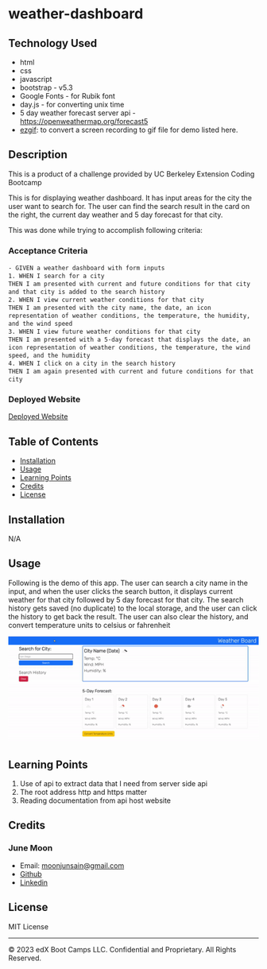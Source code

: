 # weather-dashboard

## Technology Used
- html
- css
- javascript
- bootstrap - v5.3
- Google Fonts - for Rubik font
- day.js - for converting unix time
- 5 day weather forecast server api - https://openweathermap.org/forecast5
- [ezgif](https://ezgif.com/): to convert a screen recording to gif file for demo listed here.

## Description 
This is a product of a challenge provided by UC Berkeley Extension Coding Bootcamp

This is for displaying weather dashboard.
It has input areas for the city the user want to search for. 
The user can find the search result in the card on the right, the current day weather and 5 day forecast for that city.

This was done while trying to accomplish following criteria:

### Acceptance Criteria
    - GIVEN a weather dashboard with form inputs
    1. WHEN I search for a city
    THEN I am presented with current and future conditions for that city and that city is added to the search history
    2. WHEN I view current weather conditions for that city
    THEN I am presented with the city name, the date, an icon representation of weather conditions, the temperature, the humidity, and the wind speed
    3. WHEN I view future weather conditions for that city
    THEN I am presented with a 5-day forecast that displays the date, an icon representation of weather conditions, the temperature, the wind speed, and the humidity
    4. WHEN I click on a city in the search history
    THEN I am again presented with current and future conditions for that city


### Deployed Website
[Deployed Website](https://moonjunsain.github.io/weather-dashboard/)



## Table of Contents


* [Installation](#installation)
* [Usage](#usage)
* [Learning Points](#learning-points)
* [Credits](#credits)
* [License](#license)


## Installation

N/A


## Usage 

Following is the demo of this app.
The user can search a city name in the input, and when the user clicks the search button, it displays current weather for that city followed by 5 day forecast for that city. The search history gets saved (no duplicate) to the local storage, and the user can click the history to get back the result. The user can also clear the history, and convert temperature units to celsius or fahrenheit 

![demo](./weather-board-demo.gif)


## Learning Points
1. Use of api to extract data that I need from server side api
2. The root address http and https matter
3. Reading documentation from api host website 



## Credits

### June Moon
- Email: moonjunsain@gmail.com
- [Github](https://github.com/moonjunsain)
- [Linkedin](https://www.linkedin.com/in/june-moon-940538280/)


## License

MIT License

---


© 2023 edX Boot Camps LLC. Confidential and Proprietary. All Rights Reserved.